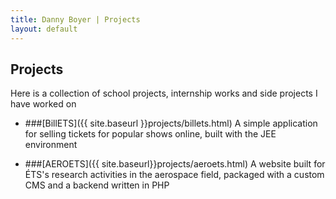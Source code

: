 ```yaml
---
title: Danny Boyer | Projects
layout: default
---
```



## Projects

Here is a collection of school projects, internship works and side projects I have worked on



* ###[BillETS]({{ site.baseurl }}projects/billets.html)
A simple application for selling tickets for popular shows online, built with the JEE environment

* ###[AEROETS]({{ site.baseurl}}projects/aeroets.html)
A website built for ÉTS's research activities in the aerospace field, packaged with a custom CMS and a backend written in PHP

<!-- * ###[dannyboyer.github.io]({{ site.baseurl }}projects/portfolio.html)
A portfolio built with jekyll and hosted with github pages -->








